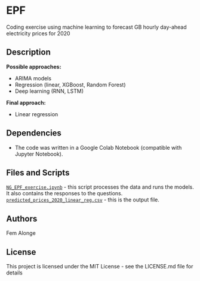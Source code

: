 # EPF

Coding exercise using machine learning to forecast GB hourly day-ahead electricity prices for 2020

## Description

**Possible approaches:**
- ARIMA models
- Regression (linear, XGBoost, Random Forest)
- Deep learning (RNN, LSTM)

**Final approach:**
- Linear regression

## Dependencies

* The code was written in a Google Colab Notebook (compatible with Jupyter Notebook).

## Files and Scripts
[`NG_EPF_exercise.ipynb`](https://github.com/nifemi-alonge/EPF/blob/9050030c1c43d6e08512162e9ecd64381a083c5b/NG_EPF_exercise.ipynb) - this script processes the data and runs the models. It also contains the responses to the questions. 
[`predicted_prices_2020_linear_reg.csv`](https://github.com/nifemi-alonge/EPF/blob/9050030c1c43d6e08512162e9ecd64381a083c5b/predicted_prices_2020_linear_reg.csv) - this is the output file. 

## Authors

Fem Alonge 

## License

This project is licensed under the MIT License - see the LICENSE.md file for details
